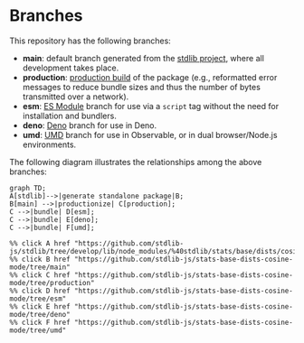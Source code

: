 <!--

@license Apache-2.0

Copyright (c) 2022 The Stdlib Authors.

Licensed under the Apache License, Version 2.0 (the "License");
you may not use this file except in compliance with the License.
You may obtain a copy of the License at

    http://www.apache.org/licenses/LICENSE-2.0

Unless required by applicable law or agreed to in writing, software
distributed under the License is distributed on an "AS IS" BASIS,
WITHOUT WARRANTIES OR CONDITIONS OF ANY KIND, either express or implied.
See the License for the specific language governing permissions and
limitations under the License.

-->

# Branches

This repository has the following branches:

-   **main**: default branch generated from the [stdlib project][stdlib-url], where all development takes place.
-   **production**: [production build][production-url] of the package (e.g., reformatted error messages to reduce bundle sizes and thus the number of bytes transmitted over a network).
-   **esm**: [ES Module][esm-url] branch for use via a `script` tag without the need for installation and bundlers.
-   **deno**: [Deno][deno-url] branch for use in Deno.
-   **umd**: [UMD][umd-url] branch for use in Observable, or in dual browser/Node.js environments.

The following diagram illustrates the relationships among the above branches:

```mermaid
graph TD;
A[stdlib]-->|generate standalone package|B;
B[main] -->|productionize| C[production];
C -->|bundle| D[esm];
C -->|bundle| E[deno];
C -->|bundle| F[umd];

%% click A href "https://github.com/stdlib-js/stdlib/tree/develop/lib/node_modules/%40stdlib/stats/base/dists/cosine/mode"
%% click B href "https://github.com/stdlib-js/stats-base-dists-cosine-mode/tree/main"
%% click C href "https://github.com/stdlib-js/stats-base-dists-cosine-mode/tree/production"
%% click D href "https://github.com/stdlib-js/stats-base-dists-cosine-mode/tree/esm"
%% click E href "https://github.com/stdlib-js/stats-base-dists-cosine-mode/tree/deno"
%% click F href "https://github.com/stdlib-js/stats-base-dists-cosine-mode/tree/umd"
```

[stdlib-url]: https://github.com/stdlib-js/stdlib/tree/develop/lib/node_modules/%40stdlib/stats/base/dists/cosine/mode
[production-url]: https://github.com/stdlib-js/stats-base-dists-cosine-mode/tree/production
[deno-url]: https://github.com/stdlib-js/stats-base-dists-cosine-mode/tree/deno
[umd-url]: https://github.com/stdlib-js/stats-base-dists-cosine-mode/tree/umd
[esm-url]: https://github.com/stdlib-js/stats-base-dists-cosine-mode/tree/esm